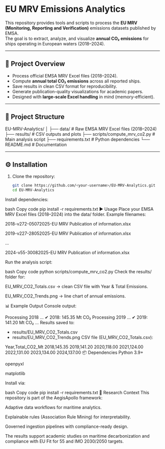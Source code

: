 # EU MRV Emissions Analytics

This repository provides tools and scripts to process the **EU MRV (Monitoring, Reporting and Verification)** emissions datasets published by EMSA.  
The goal is to extract, analyze, and visualize **annual CO₂ emissions** for ships operating in European waters (2018–2024).

---

## 📌 Project Overview
- Process official EMSA MRV Excel files (2018–2024).
- Compute **annual total CO₂ emissions** across all reported ships.
- Save results in clean CSV format for reproducibility.
- Generate publication-quality visualizations for academic papers.
- Designed with **large-scale Excel handling** in mind (memory-efficient).

---

## 📂 Project Structure
EU-MRV-Analytics/
│
├── data/ # Raw EMSA MRV Excel files (2018–2024)
├── results/ # CSV outputs and plots
├── scripts/compute_mrv_co2.py # Main analysis script
├── requirements.txt # Python dependencies
└── README.md # Documentation


---

## ⚙️ Installation
1. Clone the repository:
   ```bash
   git clone https://github.com/<your-username>/EU-MRV-Analytics.git
   cd EU-MRV-Analytics
Install dependencies:

bash
Copy code
pip install -r requirements.txt
▶️ Usage
Place your EMSA MRV Excel files (2018–2024) into the data/ folder.
Example filenames:

2018-v272-05072025-EU MRV Publication of information.xlsx

2019-v227-28052025-EU MRV Publication of information.xlsx

...

2024-v55-30082025-EU MRV Publication of information.xlsx

Run the analysis script:

bash
Copy code
python scripts/compute_mrv_co2.py
Check the results/ folder for:

EU_MRV_CO2_Totals.csv → clean CSV file with Year & Total Emissions.

EU_MRV_CO2_Trends.png → line chart of annual emissions.

📊 Example Output
Console output:


Processing 2018 ...
  ✔ 2018: 145.35 Mt CO₂
Processing 2019 ...
  ✔ 2019: 141.20 Mt CO₂
...
Results saved to:
  - results/EU_MRV_CO2_Totals.csv
  - results/EU_MRV_CO2_Trends.png
CSV file (EU_MRV_CO2_Totals.csv):


Year,Total_CO2_Mt
2018,145.35
2019,141.20
2020,118.00
2021,124.00
2022,131.00
2023,134.00
2024,137.00
📦 Dependencies
Python 3.9+

openpyxl

matplotlib

Install via:

bash
Copy code
pip install -r requirements.txt
🔬 Research Context
This repository is part of the AegisApollo framework:

Adaptive data workflows for maritime analytics.

Explainable rules (Association Rule Mining) for interpretability.

Governed ingestion pipelines with compliance-ready design.

The results support academic studies on maritime decarbonization and compliance with EU Fit for 55 and IMO 2030/2050 targets.
